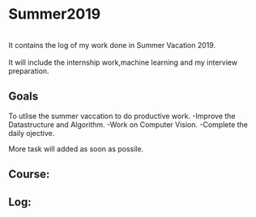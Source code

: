 # Summer2019
<br>It contains the log of my work done in Summer Vacation 2019.</br>
<br>It will include the internship work,machine learning and my interview preparation.</br>

## Goals
To utlise the summer vaccation to do productive work.
-Improve the Datastructure and Algorithm.
-Work on Computer Vision.
-Complete the daily ojective.

More task will added as soon as possile.

## Course:

## Log:
